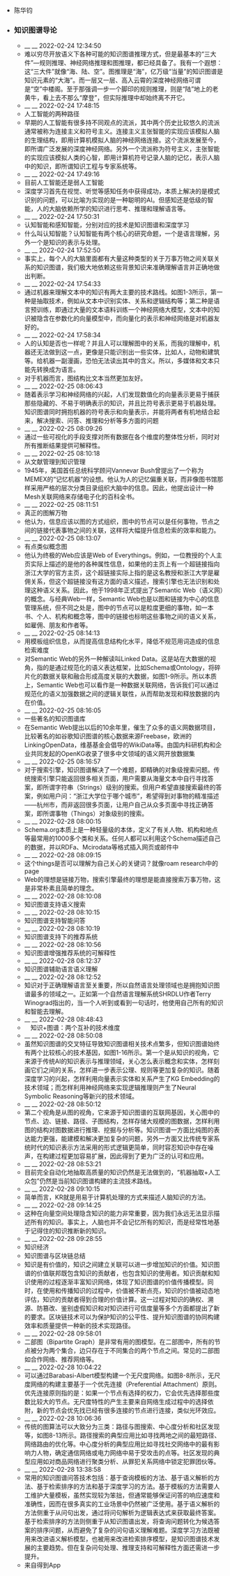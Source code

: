 - 陈华钧
- ### 知识图谱导论
    - __ __ 2022-02-24 12:34:50
    - 难以穷尽开放语义下各种可能的知识图谱推理方式，但是最基本的“三大件”—规则推理、神经网络推理和图推理，都已经具备了。我有一个遐想：这“三大件”就像“海、陆、空”。图推理是“海”，亿万级“当量”的知识图谱是知识元素的“大海”。而一层又一层、高入云霄的深度神经网络可谓是“空”中楼阁。至于那强调一步一个脚印的规则推理，则是“陆”地上的老黄牛，看上去不那么“摩登”，但实际推理中却始终离不开它。
    - __ __ 2022-02-24 17:48:15
    - 人工智能的两种路径
    - 早期的人工智能有很多持不同观点的流派，其中两个历史比较悠久的流派通常被称为连接主义和符号主义。连接主义主张智能的实现应该模拟人脑的生理结构，即用计算机模拟人脑的神经网络连接。这个流派发展至今，即所谓广泛发展的深度神经网络。另外一个流派称为符号主义，主张智能的实现应该模拟人类的心智，即用计算机符号记录人脑的记忆，表示人脑中的知识，即所谓知识工程与专家系统等。
    - __ __ 2022-02-24 17:49:16
    - 目前人工智能还是弱人工智能
    - 深度学习首先在视觉、听觉等感知任务中获得成功，本质上解决的是模式识别的问题，可以比喻为实现的是一种聪明的AI。但感知还是低级的智能，人的大脑依赖所学的知识进行思考、推理和理解语言等。
    - __ __ 2022-02-24 17:50:31
    - 认知智能和感知智能，分别对应的技术是知识图谱和深度学习
    - 什么叫认知智能？认知智能有两个核心的研究命题，一个是语言理解，另外一个是知识的表示与处理。
    - __ __ 2022-02-24 17:52:50
    - 事实上，每个人的大脑里面都有大量这种类型的关于万事万物之间关联关系的知识图谱，我们极大地依赖这些背景知识来准确理解语言并正确地做出判断。
    - __ __ 2022-02-24 17:54:33
    - 通过机器来理解文本中的知识有两大主要的技术路线。如图1-3所示，第一种是抽取技术，例如从文本中识别实体、关系和逻辑结构等；第二种是语言预训练，即通过大量的文本语料训练一个神经网络大模型，文本中的知识被隐含在参数化的向量模型中，而向量化的表示和神经网络是对机器友好的。
    - __ __ 2022-02-24 17:58:34
    - 人的认知是否也一样呢？并且人可以理解图中的关系，而我的理解中，机器还无法做到这一点，更像是只能识别出一些实体，比如人，动物和建筑等。给机器一副漫画，恐怕无法读出其中的含义。所以，多媒体和文本只能先转换成为语言。
    - 对于机器而言，图结构比文本当然更加友好。
    - __ __ 2022-02-25 08:06:43
    - 随着表示学习和神经网络的兴起，人们发现数值化的向量表示更易于捕获那些隐藏的、不易于明确表示的知识，并且比符号表示更易于机器处理。知识图谱同时拥抱机器的符号表示和向量表示，并能将两者有机地结合起来，解决搜索、问答、推理和分析等多方面的问题
    - __ __ 2022-02-25 08:09:26
    - 通过一些可视化的手段支撑对所有数据在各个维度的整体性分析，同时对所有推断结果提供可解释性。
    - __ __ 2022-02-25 08:10:18
    - 从文献管理到知识管理
    - 1945年，美国首任总统科学顾问Vannevar Bush曾提出了一个称为MEMEX的“记忆机器”的设想。他认为人的记忆偏重关联，而非像图书馆那样采用严格的层次分类目录组织大脑中的信息。因此，他提出设计一种Mesh关联网络来存储电子化的百科全书。
    - __ __ 2022-02-25 08:11:51
    - 真正的图解万物
    - 他认为，信息应该以图的方式组织，图中的节点可以是任何事物，节点之间的链接代表事物之间的关联，这样将大幅提升信息检索的效率和能力。
    - __ __ 2022-02-25 08:13:07
    - 有点类似概念图
    - 他认为终极的Web应该是Web of Everythings。例如，一位教授的个人主页实际上描述的是他的各种属性信息，如果他的主页上有一个超链接指向浙江大学的官方主页，这个超链接实际上指的是这名教授和浙江大学是雇佣关系，但这个超链接没有这方面的语义描述，搜索引擎也无法识别和处理这种语义关系。因此，他于1998年正式提出了Semantic Web（语义网）的概念。与经典Web一样，Semantic Web也是以图和链接为中心的信息管理系统，但不同之处是，图中的节点可以是粒度更细的事物，如一本书、个人、机构和概念等，图中的链接也标明这些事物之间的语义关系，如雇佣、朋友和作者等。
    - __ __ 2022-02-25 08:14:13
    - 用模板组织信息，从而提高信息结构化水平，降低不规范用词造成的信息检索难度
    - 对Semantic Web的另外一种解读叫Linked Data。这是站在大数据的视角，指的是通过规范化的语义表达框架，比如Schema或Ontology，将碎片化的数据关联和融合形成高度关联的大数据，如图1-9所示。所以本质上，Semantic Web也可以看作是一种数据关联网络，告诉我们可以通过规范化的语义加强数据之间的逻辑关联性，从而帮助发现和释放数据的内在价值。
    - __ __ 2022-02-25 08:16:05
    - 一些著名的知识图谱库
    - 在Semantic Web提出以后的10余年里，催生了众多的语义网数据项目，比较著名的如谷歌知识图谱的核心数据来源Freebase，欧洲的LinkingOpenData，维基基金会倡导的WikiData等。由国内科研机构和企业共同发起的OpenKG收录了很多中文领域的语义网开放数据集
    - __ __ 2022-02-25 08:16:57
    - 对于搜索引擎，知识图谱解决了一个难题，即精确的对象级搜索问题。传统搜索引擎只能返回很多相关页面，用户需要从海量文本中自行寻找答案，即所谓字符串（Strings）级别的搜索。但用户希望直接搜索最终的答案，例如用户问：“浙江大学位于哪个城市”，希望得到对事物的精准描述——杭州市，而非返回很多页面，让用户自己从众多页面中寻找正确答案，即所谓事物（Things）对象级别的搜索。
    - __ __ 2022-02-28 08:00:15
    - Schema.org本质上是一种轻量级的本体，定义了有关人物、机构和地点等最常用的1000多个类和关系。任何人都可以利用这个Schema描述自己的数据，并以RDFa、Mcirodata等格式插入网页或邮件中
    - __ __ 2022-02-28 08:09:15
    - 这个things是否可以理解为自己关心的关键词？就像roam research中的page
    - Web的理想是链接万物，搜索引擎最终的理想是能直接搜索万事万物，这是非常朴素且简单的理念。
    - __ __ 2022-02-28 08:10:08
    - 知识图谱支持语义搜索
    - __ __ 2022-02-28 08:10:15
    - 知识图谱支持智能问答
    - __ __ 2022-02-28 08:10:19
    - 知识图谱支持下的推荐系统
    - __ __ 2022-02-28 08:10:56
    - 知识图谱增强推荐系统的可解释性
    - __ __ 2022-02-28 08:12:37
    - 知识图谱辅助语言语义理解
    - __ __ 2022-02-28 08:12:52
    - 知识对于正确理解语言至关重要，所以自然语言处理领域也是拥抱知识图谱最多的领域之一。正如第一个自然语言理解系统SHRDLU作者Terry Winograd指出的，当一个人听到或看到一句话时，他使用自己所有的知识和智能去理解。
    - __ __ 2022-02-28 08:48:43
    - 　知识+图谱：两个互补的技术维度
    - __ __ 2022-02-28 08:50:08
    - 虽然知识图谱的交叉特征导致知识图谱相关技术点繁多，但知识图谱始终有两个比较核心的技术基因，如图1-16所示。第一个是从知识的视角，它来源于传统AI的知识表示与推理领域，关心怎么表示概念和实体，怎样刻画它们之间的关系，怎样进一步表示公理、规则等更加复杂的知识。随着深度学习的兴起，怎样利用向量表示实体和关系产生了KG Embedding的技术领域；而怎样利用神经网络来实现逻辑推理则产生了Neural Symbolic Reasoning等新兴的技术领域。
    - __ __ 2022-02-28 08:50:12
    - 第二个视角是从图的视角，它来源于知识图谱的互联网基因，关心图中的节点、边、链接、路径、子图结构，怎样存储大规模的图数据，怎样利用图的结构对图数据进行推理、挖掘与分析等。知识图谱一方面比纯图的表达能力更强，能建模和解决更加复杂的问题，另外一方面又比传统专家系统时代的知识表示方法采用的形式逻辑更简单，同时容忍知识中存在噪声，在构建过程更加容易扩展，因此得到了更为广泛的认可和应用。
    - __ __ 2022-02-28 08:53:21
    - 目前完全自动化地抽取高质量的知识仍然是无法做到的，“机器抽取+人工众包”仍然是当前知识图谱构建的主流技术路线。
    - __ __ 2022-02-28 09:10:15
    - 简单而言，KR就是用易于计算机处理的方式来描述人脑知识的方法。
    - __ __ 2022-02-28 09:14:25
    - 这种在向量空间处理隐含知识的能力非常重要，因为我们永远无法显示描述所有的知识。事实上，人脑也并不会记忆所有的知识，而是经常性地基于记得住的知识推断新的知识。
    - __ __ 2022-02-28 09:28:55
    - 知识经济
    - 知识图谱与区块链总结
    - 知识是有价值的，知识之间建立关联可以进一步增加知识的价值。知识图谱的价值联邦既包含知识的贡献者，也包含知识的使用者。知识贡献和知识使用的过程逐渐丰富知识网络，体现了知识图谱的价值传播模型。同时，在使用和传播知识的过程中，价值被不断点亮，知识的价值被动态地评估，知识的贡献者得到合理的价值计算。这一过程对知识的确权、溯源、防篡改、鉴别虚假知识和对知识进行可信度量等多个方面都提出了新的要求。区块链技术可以为保护知识的公平性、提升知识图谱的协同构建效率和质量提供一种新的技术实现路径。
    - __ __ 2022-02-28 09:58:01
    - 二部图（Bipartite Graph）是非常有用的图模型。在二部图中，所有的节点被分为两个集合，边只存在于不同集合的两个节点之间。常见的二部图如合作网络、推荐网络等。
    - __ __ 2022-02-28 10:04:22
    - 可以通过Barabasi-Albert模型构建一个无尺度网络。如图8-8所示，无尺度网络的构建主要基于一个优先连接（Preferential Attachment）原则。优先连接原则指的是：如果一个节点有选择的权力，它会优先选择那些度数比较大的节点。无尺度特性的产生主要来自网络生成过程中的选择依附，新的节点会优先找已经有很多连接的节点进行连接，类似光环效应。
    - __ __ 2022-02-28 10:06:36
    - 传统的图算法可以大致分为三类：路径与图搜索、中心度分析和社区发现等，如图8-13所示。路径搜索的典型应用比如寻找两地之间的最短路径、网络路由的优化等。中心度分析的典型应用比如寻找社交网络中的最有影响力人物，确定通信网络或电力网络中易于受攻击的点等。社区发现的典型应用如对商品网络进行聚类分析、从罪犯关系网络中锁定犯罪团伙等。
    - __ __ 2022-02-28 13:38:58
    - 常用的知识图谱问答技术包括：基于查询模板的方法、基于语义解析的方法、基于检索排序的方法和基于深度学习的方法。基于模板的方法需要人工维护大量模板，虽然实现较为笨拙，但通常能够保证问答的响应速度和准确性，因而在很多真实的工业场景中仍然被广泛使用。基于语义解析的方法侧重于从问句出发，通过将问句解析为逻辑表达式来获取最终答案。基于检索排序的方法则侧重于从知识图谱出发，将查询问题转化为候选答案的排序问题，从而避免了复杂的问句语义理解难题。深度学习方法既被用来改进语义解析模型，也被用来改进检索排序模型，是知识图谱技术发展的主要趋势。但在复杂问句处理、推理支持和可解释性方面还需进一步提升。
    - 来自得到App
